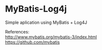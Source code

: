 # MyBatis-Log4j
Simple aplication using MyBatis + Log4J

References:
<br> http://www.mybatis.org/mybatis-3/index.html </br>
https://github.com/mybatis
